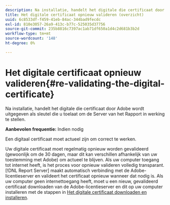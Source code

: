 ```yaml
---
description: Na installatie, handelt het digitale die certificaat door Adobe wordt uitgegeven als sleutel die u toelaat om de Server van het Rapport in werking te stellen.
title: Het digitale certificaat opnieuw valideren (overzicht)
uuid: 6c8533df-f459-41eb-84ac-344bad9fecdc
exl-id: 810e3057-26a9-413c-b77c-525035d37756
source-git-commit: 235b8816c7397ac1ab71df650a1d4c2d681b3b2d
workflow-type: tm+mt
source-wordcount: '148'
ht-degree: 0%

---
```


# Het digitale certificaat opnieuw valideren{#re-validating-the-digital-certificate}

Na installatie, handelt het digitale die certificaat door Adobe wordt uitgegeven als sleutel die u toelaat om de Server van het Rapport in werking te stellen.

**Aanbevolen frequentie:** Indien nodig

Een digitaal certificaat moet actueel zijn om correct te werken.

Uw digitale certificaat moet regelmatig opnieuw worden gevalideerd (gewoonlijk om de 30 dagen, maar dit kan verschillen afhankelijk van uw toestemming met Adobe) om actueel te blijven. Als uw computer toegang tot internet heeft, is het proces voor opnieuw valideren volledig transparant. [!DNL Report Server] maakt automatisch verbinding met de Adobe-licentieserver en valideert het certificaat opnieuw wanneer dat nodig is. Als uw computer geen internettoegang heeft, moet u een nieuw, gevalideerd certificaat downloaden van de Adobe-licentieserver en dit op uw computer installeren met de stappen in [Het digitale certificaat downloaden en installeren](../../../home/c-rpt-oview/c-inst-rpt/c-install-dig-cert/c-install-dig-cert.md#concept-5a61fc67df3643598c7c403962075f76).

